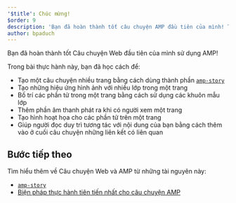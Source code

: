 ```yaml
---
'$title': Chúc mừng!
$order: 9
description: 'Bạn đã hoàn thành tốt câu chuyện AMP đầu tiên của mình! Trong bài thực hành này, bạn đã học cách để: - Tạo một câu chuyện nhiều trang bằng cách dùng thành phần amp-story'
author: bpaduch
---
```


Bạn đã hoàn thành tốt Câu chuyện Web đầu tiên của mình sử dụng AMP!

Trong bài thực hành này, bạn đã học cách để:

- Tạo một câu chuyện nhiều trang bằng cách dùng thành phần [`amp-story`](../../../../documentation/components/reference/amp-story.md)
- Tạo những hiệu ứng hình ảnh với nhiều lớp trong một trang
- Bố trí các phần tử trong một trang bằng cách sử dụng các khuôn mẫu lớp
- Thêm phần âm thanh phát ra khi có người xem một trang
- Tạo hình hoạt họa cho các phần tử trên một trang
- Giúp người đọc duy trì tương tác với nội dung của bạn bằng cách thêm vào ở cuối câu chuyện những liên kết có liên quan

## Bước tiếp theo

Tìm hiểu thêm về Câu chuyện Web và AMP từ những tài nguyên này:

- [`amp-story`](../../../../documentation/components/reference/amp-story.md)
- [Biện pháp thực hành tiên tiến nhất cho câu chuyện AMP](../../../../documentation/guides-and-tutorials/start/create_successful_stories.md)
